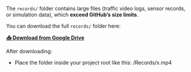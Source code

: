 The `records/` folder contains large files (traffic video logs, sensor records, or simulation data), which **exceed GitHub’s size limits**.

You can download the full `records/` folder here:

**[📥 Download from Google Drive]([https://drive.google.com/your-link-here](https://drive.google.com/drive/folders/1SDs-_eeNjUdaNVkVSX5LR9Bt8NkHlnyB?usp=sharing))**  

After downloading:
- Place the folder inside your project root like this: /Records/x.mp4
